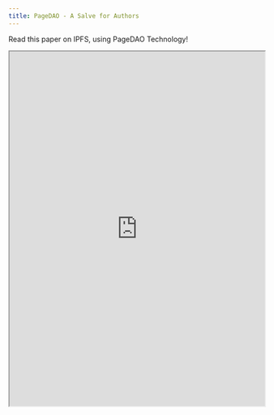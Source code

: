 ```yaml
---
title: PageDAO - A Salve for Authors
---
```

Read this paper on IPFS, using PageDAO Technology!

<iframe src="https://ipfs.nftbookbazaar.com/ipfs/QmVj9YvqFBicwbi66FfEXxcaoBPbKeTHi68jGyvbXFSknD" width="100%" height="700px"/>

Trade the NFT on Opensea: https://opensea.io/assets/matic/0x931204fb8cea7f7068995dce924f0d76d571df99/106